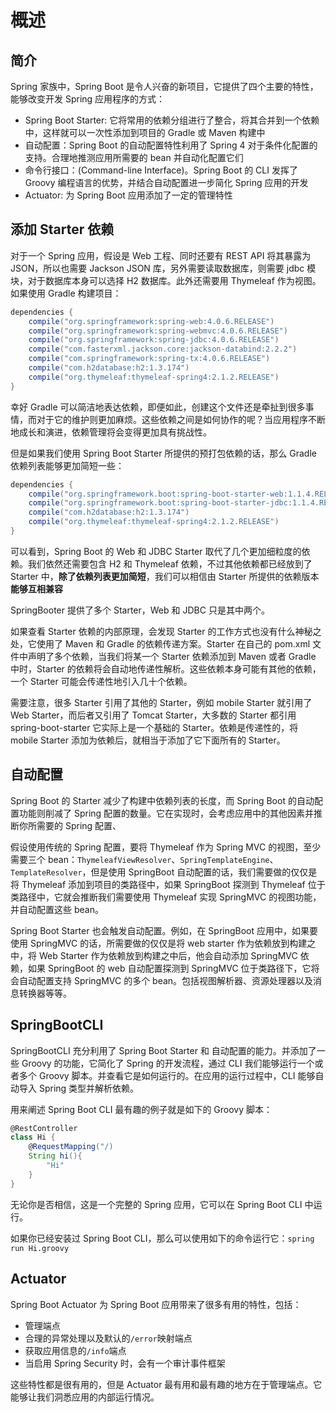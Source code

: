 # 概述

## 简介

Spring 家族中，Spring Boot 是令人兴奋的新项目，它提供了四个主要的特性，能够改变开发 Spring 应用程序的方式：
- Spring Boot Starter: 它将常用的依赖分组进行了整合，将其合并到一个依赖中，这样就可以一次性添加到项目的 Gradle 或 Maven 构建中
- 自动配置：Spring Boot 的自动配置特性利用了 Spring 4 对于条件化配置的支持。合理地推测应用所需要的 bean 并自动化配置它们
- 命令行接口：(Command-line Interface)。Spring Boot 的 CLI 发挥了 Groovy 编程语言的优势，并结合自动配置进一步简化 Spring 应用的开发
- Actuator: 为 Spring Boot 应用添加了一定的管理特性

## 添加 Starter 依赖

对于一个 Spring 应用，假设是 Web 工程、同时还要有 REST API 将其暴露为 JSON，所以也需要 Jackson JSON 库，另外需要读取数据库，则需要 jdbc 模块，对于数据库本身可以选择 H2 数据库。此外还需要用 Thymeleaf 作为视图。如果使用 Gradle 构建项目：
```gradle
dependencies {
    compile("org.springframework:spring-web:4.0.6.RELEASE")
    compile("org.springframework:spring-webmvc:4.0.6.RELEASE")
    compile("org.springframework:spring-jdbc:4.0.6.RELEASE")
    compile("com.fasterxml.jackson.core:jackson-databind:2.2.2")
    compile("com.springframework:spring-tx:4.0.6.RELEASE")
    compile("com.h2database:h2:1.3.174")
    compile("org.thymeleaf:thymeleaf-spring4:2.1.2.RELEASE")
}
```

幸好 Gradle 可以简洁地表达依赖，即便如此，创建这个文件还是牵扯到很多事情，而对于它的维护则更加麻烦。这些依赖之间是如何协作的呢？当应用程序不断地成长和演进，依赖管理将会变得更加具有挑战性。

但是如果我们使用 Spring Boot Starter 所提供的预打包依赖的话，那么 Gradle 依赖列表能够更加简短一些：
```gradle
dependencies {
    compile("org.springframework.boot:spring-boot-starter-web:1.1.4.RELEASE")
    compile("org.springframework.boot:spring-boot-starter-jdbc:1.1.4.RELEASE")
    compile("com.h2database:h2:1.3.174")
    compile("org.thymeleaf:thymeleaf-spring4:2.1.2.RELEASE")
}
```
可以看到，Spring Boot 的 Web 和 JDBC Starter 取代了几个更加细粒度的依赖。我们依然还需要包含 H2 和 Thymeleaf 依赖，不过其他依赖都已经放到了 Starter 中，**除了依赖列表更加简短**，我们可以相信由 Starter 所提供的依赖版本**能够互相兼容**

SpringBooter 提供了多个 Starter，Web 和 JDBC 只是其中两个。

如果查看 Starter 依赖的内部原理，会发现 Starter 的工作方式也没有什么神秘之处，它使用了 Maven 和 Gradle 的依赖传递方案。Starter 在自己的 pom.xml 文件中声明了多个依赖，当我们将某一个  Starter 依赖添加到 Maven 或者 Gradle 中时，Starter 的依赖将会自动地传递性解析。这些依赖本身可能有其他的依赖，一个 Starter 可能会传递性地引入几十个依赖。

需要注意，很多 Starter 引用了其他的 Starter，例如 mobile Starter 就引用了 Web Starter，而后者又引用了 Tomcat Starter，大多数的 Starter 都引用 spring-boot-starter 它实际上是一个基础的 Starter。依赖是传递性的，将 mobile Starter 添加为依赖后，就相当于添加了它下面所有的 Starter。

## 自动配置

Spring Boot 的 Starter 减少了构建中依赖列表的长度，而 Spring Boot 的自动配置功能则削减了 Spring 配置的数量。它在实现时，会考虑应用中的其他因素并推断你所需要的 Spring 配置、

假设使用传统的 Spring 配置，要将 Thymeleaf 作为 Spring MVC 的视图，至少需要三个 bean：`ThymeleafViewResolver`、`SpringTemplateEngine`、`TemplateResolver`，但是使用 SpringBoot 自动配置的话，我们需要做的仅仅是将 Thymeleaf 添加到项目的类路径中，如果 SpringBoot 探测到 Thymeleaf 位于类路径中，它就会推断我们需要使用 Thymeleaf 实现 SpringMVC 的视图功能，并自动配置这些 bean。

Spring Boot Starter 也会触发自动配置。例如，在 SpringBoot 应用中，如果要使用 SpringMVC 的话，所需要做的仅仅是将 web starter  作为依赖放到构建之中，将 Web Starter 作为依赖放到构建之中后，他会自动添加 SpringMVC 依赖，如果 SpringBoot 的 web 自动配置探测到 SpringMVC 位于类路径下，它将会自动配置支持 SpringMVC 的多个 bean。包括视图解析器、资源处理器以及消息转换器等等。

## SpringBootCLI

SpringBootCLI 充分利用了 Spring Boot Starter 和 自动配置的能力。并添加了一些 Groovy 的功能，它简化了 Spring 的开发流程，通过 CLI 我们能够运行一个或者多个 Groovy 脚本。并查看它是如何运行的。在应用的运行过程中，CLI 能够自动导入 Spring 类型并解析依赖。

用来阐述 Spring Boot CLI 最有趣的例子就是如下的 Groovy 脚本：
```groovy
@RestController
class Hi {
    @RequestMapping("/)
    String hi(){
        "Hi"
    }
}
```
无论你是否相信，这是一个完整的 Spring 应用，它可以在 Spring Boot CLI 中运行。

如果你已经安装过 Spring Boot CLI，那么可以使用如下的命令运行它：`spring run Hi.groovy`

## Actuator

Spring Boot Actuator 为 Spring Boot 应用带来了很多有用的特性，包括：
- 管理端点
- 合理的异常处理以及默认的`/error`映射端点
- 获取应用信息的`/info`端点
- 当启用 Spring Security 时，会有一个审计事件框架

这些特性都是很有用的，但是 Actuator 最有用和最有趣的地方在于管理端点。它能够让我们洞悉应用的内部运行情况。
